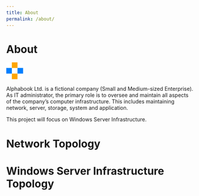 ```yaml
---
title: About
permalink: /about/
---
```


# About

![assets/img/ab.png](assets/img/ab.png)

Alphabook Ltd. is a fictional company (Small and Medium-sized Enterprise). As IT administrator, the primary role is to oversee and maintain all aspects of the company’s computer infrastructure. This includes maintaining network, server, storage, system and application. 

This project will focus on Windows Server Infrastructure.

# Network Topology

# Windows Server Infrastructure Topology
